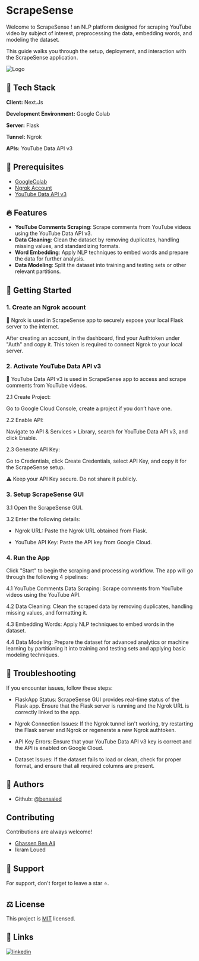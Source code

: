 # ScrapeSense

Welcome to ScrapeSense ! an NLP platform designed for scraping YouTube video by subject of interest, preprocessing the data, embedding words, and modeling the dataset.

This guide walks you through the setup, deployment, and interaction with the ScrapeSense application.

![Logo](https://i.ibb.co/MPYVF6K/Logo.png)

## 🧰 Tech Stack

**Client:** Next.Js

**Development Environment:** Google Colab

**Server:** Flask

**Tunnel:** Ngrok

**APIs:** YouTube Data API v3

## 📑 Prerequisites

- [GoogleColab](https://colab.research.google.com/drive/1c4ApFYbPUpPUqhun7NhbTNMvfYLjEWk2)
- [Ngrok Account](https://dashboard.ngrok.com/)
- [YouTube Data API v3](https://console.cloud.google.com/apis/library/youtube.googleapis.com?project=winged-helper-436714-h7&invt=Abk0Aw)

## 🔥 Features

- **YouTube Comments Scraping**: Scrape comments from YouTube videos using the YouTube Data API v3.
- **Data Cleaning**: Clean the dataset by removing duplicates, handling missing values, and standardizing formats.
- **Word Embedding**: Apply NLP techniques to embed words and prepare the data for further analysis.
- **Data Modeling**: Split the dataset into training and testing sets or other relevant partitions.

## 🚀 Getting Started

### 1. Create an Ngrok account

📌 Ngrok is used in ScrapeSense app to securely expose your local Flask server to the internet.

After creating an account, in the dashboard, find your Authtoken under "Auth" and copy it. This token is required to connect Ngrok to your local server.

### 2. Activate YouTube Data API v3

📌 YouTube Data API v3 is used in ScrapeSense app to access and scrape comments from YouTube videos.

2.1 Create Project:

Go to Google Cloud Console, create a project if you don’t have one.

2.2 Enable API:

Navigate to API & Services > Library, search for YouTube Data API v3, and click Enable.

2.3 Generate API Key:

Go to Credentials, click Create Credentials, select API Key, and copy it for the ScrapeSense setup.

⚠️ Keep your API Key secure. Do not share it publicly.

### 3. Setup ScrapeSense GUI

3.1 Open the ScrapeSense GUI.

3.2 Enter the following details:

- Ngrok URL: Paste the Ngrok URL obtained from Flask.

- YouTube API Key: Paste the API key from Google Cloud.

### 4. Run the App

Click "Start" to begin the scraping and processing workflow. The app will go through the following 4 pipelines:

4.1 YouTube Comments Data Scraping: Scrape comments from YouTube videos using the YouTube API.

4.2 Data Cleaning: Clean the scraped data by removing duplicates, handling missing values, and formatting it.

4.3 Embedding Words: Apply NLP techniques to embed words in the dataset.

4.4 Data Modeling: Prepare the dataset for advanced analytics or machine learning by partitioning it into training and testing sets and applying basic modeling techniques.

## 🔧 Troubleshooting

If you encounter issues, follow these steps:

- FlaskApp Status: ScrapeSense GUI provides real-time status of the Flask app. Ensure that the Flask server is running and the Ngrok URL is correctly linked to the app.

- Ngrok Connection Issues: If the Ngrok tunnel isn't working, try restarting the Flask server and Ngrok or regenerate a new Ngrok authtoken.

- API Key Errors: Ensure that your YouTube Data API v3 key is correct and the API is enabled on Google Cloud.

- Dataset Issues: If the dataset fails to load or clean, check for proper format, and ensure that all required columns are present.

## 📝 Authors

- Github: [@bensaied](https://www.github.com/bensaied)

## Contributing

Contributions are always welcome!

- [Ghassen Ben Ali ](https://github.com/ghassenbenali96)
- Ikram Loued

## 💝 Support

For support, don't forget to leave a star ⭐️.

## ⚖️ License

This project is [MIT](https://choosealicense.com/licenses/mit/) licensed.

## 🔗 Links

[![linkedin](https://img.shields.io/badge/linkedin-0A66C2?style=for-the-badge&logo=linkedin&logoColor=white)](https://www.linkedin.com/in/bensaied/)
